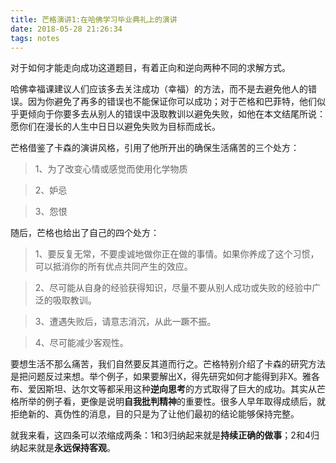 ```yaml
---
title: 芒格演讲1:在哈佛学习毕业典礼上的演讲
date: 2018-05-28 21:26:34
tags: notes
---
```

对于如何才能走向成功这道题目，有着正向和逆向两种不同的求解方式。

哈佛幸福课建议人们应该多去关注成功（幸福）的方法，而不是去避免他人的错误。因为你避免了再多的错误也不能保证你可以成功；对于芒格和巴菲特，他们似乎更倾向于你要多去从别人的错误中汲取教训以避免失败，如他在本文结尾所说：愿你们在漫长的人生中日日以避免失败为目标而成长。

芒格借鉴了卡森的演讲风格，引用了他所开出的确保生活痛苦的三个处方：


> 1、为了改变心情或感觉而使用化学物质

> 2、妒忌

> 3、怨恨

随后，芒格也给出了自己的四个处方：



> 1、要反复无常，不要虔诚地做你正在做的事情。如果你养成了这个习惯，可以抵消你的所有优点共同产生的效应。

> 2、尽可能从自身的经验获得知识，尽量不要从别人成功或失败的经验中广泛的吸取教训。

> 3、遭遇失败后，请意志消沉，从此一蹶不振。

> 4、尽可能减少客观性。

要想生活不那么痛苦，我们自然要反其道而行之。芒格特别介绍了卡森的研究方法是把问题反过来想。举个例子，如果要解出X，得先研究如何才能得到非X。雅各布、爱因斯坦、达尔文等都采用这种**逆向思考**的方式取得了巨大的成功。其实从芒格所举的例子看，更像是说明**自我批判精神**的重要性。很多人早年取得成绩后，就拒绝新的、真伪性的消息，目的只是为了让他们最初的结论能够保持完整。

就我来看，这四条可以浓缩成两条：1和3归纳起来就是**持续正确的做事**；2和4归纳起来就是**永远保持客观**。